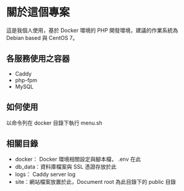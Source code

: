 # 關於這個專案
這是我個人使用，基於 Docker 環境的 PHP 開發環境，建議的作業系統為 Debian based 與 CentOS 7。

## 各服務使用之容器
- Caddy
- php-fpm
- MySQL

## 如何使用
以命令列在 docker 目錄下執行 menu.sh

## 相關目錄
- docker： Docker 環境相關設定與腳本檔， .env 在此
- db_data：資料庫檔案與 SSL 憑證存放於此
- logs： Caddy server log
- site：網站檔案放置於此，Document root 為此目錄下的 public 目錄
